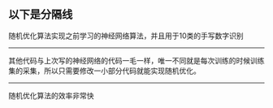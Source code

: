 以下是分隔线
---------------------------------------------
随机优化算法实现之前学习的神经网络算法，并且用于10类的手写数字识别




---------------------------------------------
其他代码与上次写的神经网络的代码一毛一样，唯一不同就是每次训练的时候训练集的采集，所以只需要修改一小部分代码就能实现随机优化。



---------------------------------------------
随机优化算法的效率非常快
